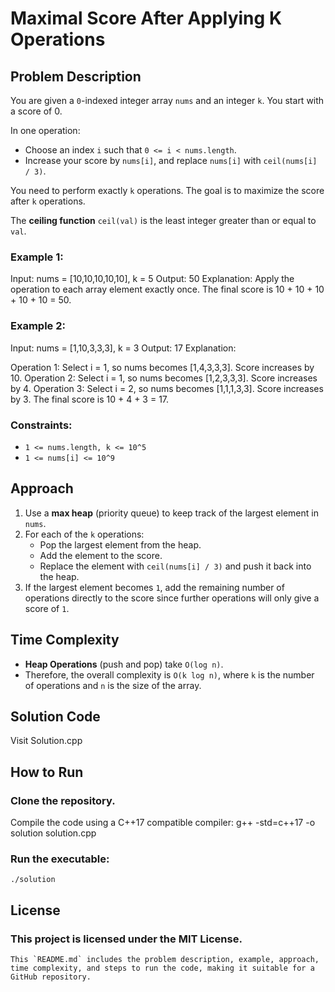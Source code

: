 # Maximal Score After Applying K Operations

## Problem Description

You are given a `0`-indexed integer array `nums` and an integer `k`. You start with a score of 0.

In one operation:
- Choose an index `i` such that `0 <= i < nums.length`.
- Increase your score by `nums[i]`, and replace `nums[i]` with `ceil(nums[i] / 3)`.

You need to perform exactly `k` operations. The goal is to maximize the score after `k` operations.

The **ceiling function** `ceil(val)` is the least integer greater than or equal to `val`.

### Example 1:

Input: nums = [10,10,10,10,10], k = 5 Output: 50 Explanation: Apply the operation to each array element exactly once. The final score is 10 + 10 + 10 + 10 + 10 = 50.

### Example 2:

Input: nums = [1,10,3,3,3], k = 3 Output: 17 Explanation:

Operation 1: Select i = 1, so nums becomes [1,4,3,3,3]. Score increases by 10.
Operation 2: Select i = 1, so nums becomes [1,2,3,3,3]. Score increases by 4.
Operation 3: Select i = 2, so nums becomes [1,1,1,3,3]. Score increases by 3. The final score is 10 + 4 + 3 = 17.


### Constraints:

- `1 <= nums.length, k <= 10^5`
- `1 <= nums[i] <= 10^9`

## Approach

1. Use a **max heap** (priority queue) to keep track of the largest element in `nums`.
2. For each of the `k` operations:
   - Pop the largest element from the heap.
   - Add the element to the score.
   - Replace the element with `ceil(nums[i] / 3)` and push it back into the heap.
3. If the largest element becomes `1`, add the remaining number of operations directly to the score since further operations will only give a score of `1`.

## Time Complexity

- **Heap Operations** (push and pop) take `O(log n)`.
- Therefore, the overall complexity is `O(k log n)`, where `k` is the number of operations and `n` is the size of the array.

## Solution Code

Visit Solution.cpp

## How to Run

### Clone the repository.
Compile the code using a C++17 compatible compiler:
    g++ -std=c++17 -o solution solution.cpp
### Run the executable:
    ./solution

## License
### This project is licensed under the MIT License.
    This `README.md` includes the problem description, example, approach, time complexity, and steps to run the code, making it suitable for a GitHub repository.
